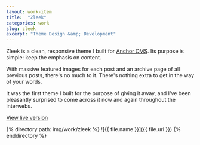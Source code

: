 ```yaml
---
layout: work-item
title:  "Zleek"
categories: work
slug: zleek
excerpt: "Theme Design &amp; Development"
---
```

Zleek is a clean, responsive theme I built for [Anchor CMS](http://anchorcms.com). Its purpose is simple: keep the emphasis on content.

With massive featured images for each post and an archive page of all previous posts, there's no much to it. There's nothing extra to get in the way of your words.

It was the first theme I built for the purpose of giving it away, and I've been pleasantly surprised to come across it now and again throughout the interwebs. 

[View live version](http://joshkennedy.me/zleek)

{% directory path: img/work/zleek %}
  ![{{ file.name }}]({{ file.url }})
{% enddirectory %}